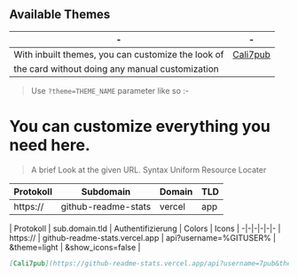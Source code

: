 <!-- DO NOT EDIT THIS FILE DIRECTLY -->

## Available Themes


|-|-|
-|-
| With inbuilt themes, you can customize the look of | [Cali7pub](https://github-readme-stats.vercel.app/api?username=7pub&theme=light&show_icons=false) |
| the card without doing any manual customization | |

> Use `?theme=THEME_NAME` parameter like so :-


# You can customize everything you need here.

> A brief Look at the given URL. Syntax Uniform Resource Locater

| Protokoll | Subdomain           | Domain | TLD |
|-|-|-|-|
| https://  | github-readme-stats | vercel | app |


| Protokoll | sub.domain.tld | Authentifizierung | Colors | Icons |
-|-|-|-|-|-
| https:// | github-readme-stats.vercel.app | api?username=%GITUSER% | &theme=light | &show_icons=false |


```md
[Cali7pub](https://github-readme-stats.vercel.app/api?username=7pub&theme=light&show_icons=false)
```

